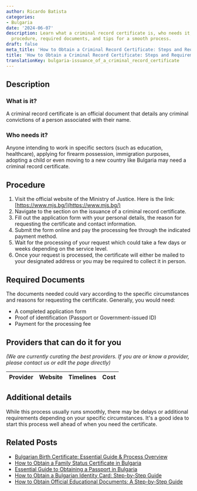```yaml
---
author: Ricardo Batista
categories:
- Bulgaria
date: '2024-06-07'
description: Learn what a criminal record certificate is, who needs it, the application
  procedure, required documents, and tips for a smooth process.
draft: false
meta_title: 'How to Obtain a Criminal Record Certificate: Steps and Requirements'
title: 'How to Obtain a Criminal Record Certificate: Steps and Requirements'
translationKey: bulgaria-issuance_of_a_criminal_record_certificate
---
```


## Description
### What is it?
A criminal record certificate is an official document that details any criminal convictions of a person associated with their name. 

### Who needs it?
Anyone intending to work in specific sectors (such as education, healthcare), applying for firearm possession, immigration purposes, adopting a child or even moving to a new country like Bulgaria may need a criminal record certificate.

## Procedure
1. Visit the official website of the Ministry of Justice. Here is the link: [https://www.mjs.bg/](https://www.mjs.bg/)
2. Navigate to the section on the issuance of a criminal record certificate. 
3. Fill out the application form with your personal details, the reason for requesting the certificate and contact information.
4. Submit the form online and pay the processing fee through the indicated payment method.
5. Wait for the processing of your request which could take a few days or weeks depending on the service level.
6. Once your request is processed, the certificate will either be mailed to your designated address or you may be required to collect it in person.

## Required Documents
The documents needed could vary according to the specific circumstances and reasons for requesting the certificate. Generally, you would need:
- A completed application form
- Proof of identification (Passport or Government-issued ID)
- Payment for the processing fee

## Providers that can do it for you

_(We are currently curating the best providers. If you are or know a provider, please contact us or edit the page directly)_

| Provider        |     Website     |     Timelines    |       Cost      |
| :-------------: | :-------------: |  :-------------: | :-------------: |

## Additional details
While this process usually runs smoothly, there may be delays or additional requirements depending on your specific circumstances. It's a good idea to start this process well ahead of when you need the certificate.


## Related Posts

- [Bulgarian Birth Certificate: Essential Guide & Process Overview](https://tramitit.com/guides/bulgaria/issuance_of_a_birth_certificate/)
- [How to Obtain a Family Status Certificate in Bulgaria](https://tramitit.com/guides/bulgaria/issuance_of_a_family_status_certificate/)
- [Essential Guide to Obtaining a Passport in Bulgaria](https://tramitit.com/guides/bulgaria/issuance_of_a_passport/)
- [How to Obtain a Bulgarian Identity Card: Step-by-Step Guide](https://tramitit.com/guides/bulgaria/issuance_of_an_identity_card/)
- [How to Obtain Official Educational Documents: A Step-by-Step Guide](https://tramitit.com/guides/bulgaria/issuance_of_an_educational_document/)